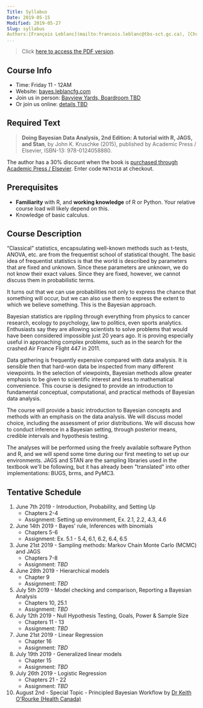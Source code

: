```yaml
---
Title: Syllabus
Date: 2019-05-15
Modified: 2019-05-27
Slug: syllabus
Authors:[François Leblanc](mailto:francois.leblanc@tbs-sct.gc.ca), [Chris Lavoie](mailto:chris.lavoie@canada.ca)
...
```


>Click [here to access the PDF version](https://bayes.leblancfg.com/pdf/syllabus.pdf).

## Course Info
* Time: Friday 11 - 12AM
* Website: [bayes.leblancfg.com](https://bayes.leblancfg.com)
* Join us in person: [Bayview Yards, Boardroom TBD](https://goo.gl/maps/pjWNqzHnb25vU59B9)
* Or join us online: [details TBD](https://gts-ee.webex.com/)

## Required Text
>**Doing Bayesian Data Analysis, 2nd Edition: A tutorial with R, JAGS, and Stan**, by John K. Kruschke (2015), published by Academic Press / Elsevier, ISBN-13: 978-0124058880.

The author has a 30% discount when the book is [purchased through Academic Press / Elsevier](https://www.elsevier.com/books/doing-bayesian-data-analysis/kruschke/978-0-12-405888-0). Enter code `MATH318` at checkout.

## Prerequisites
* **Familiarity** with R, and **working knowledge** of R or Python. Your relative course load will likely depend on this.
* Knowledge of basic calculus.

## Course Description
“Classical” statistics, encapsulating well-known methods such as t-tests, ANOVA, etc. are from the frequentist school of statistical thought. The basic idea of frequentist statistics is that the world is described by parameters that are fixed and unknown. Since these parameters are unknown, we do not know their exact values. Since they are fixed, however, we cannot discuss them in probabilistic terms.

It turns out that we can use probabilities not only to express the chance that something will occur, but we can also use them to express the extent to which we believe something. This is the Bayesian approach.

Bayesian statistics are rippling through everything from physics to cancer research, ecology to psychology, law to politics, even sports analytics. Enthusiasts say they are allowing scientists to solve problems that would have been considered impossible just 20 years ago. It is proving especially useful in approaching complex problems, such as in the search for the crashed Air France Flight 447 in 2011.

Data gathering is frequently expensive compared with data analysis. It is sensible then that hard-won data be inspected from many different viewpoints. In the selection of viewpoints, Bayesian methods allow greater emphasis to be given to scientific interest and less to mathematical convenience. This course is designed to provide an introduction to fundamental conceptual, computational, and practical methods of Bayesian data analysis.

The course will provide a basic introduction to Bayesian concepts and methods with an emphasis on the data analysis. We will discuss model choice, including the assessment of prior distributions. We will discuss how to conduct inference in a Bayesian setting, through posterior means, credible intervals and hypothesis testing.

The analyses will be performed using the freely available software Python and R, and we will spend some time during our first meeting to set up our environments. JAGS and STAN are the sampling libraries used in the textbook we'll be following, but it has already been "translated" into other implementations: BUGS, brms, and PyMC3.

## Tentative Schedule

1. June 7th 2019 - Introduction, Probability, and Setting Up
	* Chapters 2-4
	* Assignment: Setting up environment, Ex. 2.1, 2.2, 4.3, 4.6
2. June 14th 2019 - Bayes' rule, Inferences with binomials
	* Chapters 5-6
	* Assignment: Ex. 5.1 - 5.4, 6.1, 6.2, 6.4, 6.5
3. June 21st 2019 - Sampling methods: Markov Chain Monte Carlo (MCMC) and JAGS
	* Chapters 7-8
	* Assignment: *TBD*
4. June 28th 2019 - Hierarchical models
	* Chapter 9
	* Assignment: *TBD*
5. July 5th 2019 - Model checking and comparison, Reporting a Bayesian Analysis
	* Chapters 10, 25.1
	* Assignment: *TBD*
6. July 12th 2019 - Null Hypothesis Testing, Goals, Power & Sample Size
	* Chapters 11 - 13
	* Assignment: *TBD*
7. June 21st 2019 - Linear Regression
	* Chapter 16
	* Assignment: *TBD*
8. July 19th 2019 - Generalized linear models
	* Chapter 15
	* Assignment: *TBD*
9. July 26th 2019 - Logistic Regression
	* Chapters 21 - 22
	* Assignment: *TBD*
10. August 2nd - Special Topic - Principled Bayesian Workflow by [Dr Keith O'Rourke (Health Canada)](https://profils-profiles.science.gc.ca/en/profile/dr-keith-orourke)
